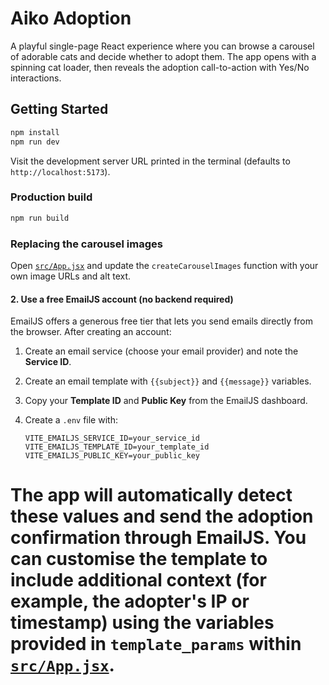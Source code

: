 # Aiko Adoption

A playful single-page React experience where you can browse a carousel of adorable cats and decide whether to adopt them. The app opens with a spinning cat loader, then reveals the adoption call-to-action with Yes/No interactions.

## Getting Started

```bash
npm install
npm run dev
```

Visit the development server URL printed in the terminal (defaults to `http://localhost:5173`).

### Production build

```bash
npm run build
```

### Replacing the carousel images

Open [`src/App.jsx`](src/App.jsx) and update the `createCarouselImages` function with your own image URLs and alt text.


#### 2. Use a free EmailJS account (no backend required)

EmailJS offers a generous free tier that lets you send emails directly from the browser. After creating an account:

1. Create an email service (choose your email provider) and note the **Service ID**.
2. Create an email template with `{{subject}}` and `{{message}}` variables.
3. Copy your **Template ID** and **Public Key** from the EmailJS dashboard.
4. Create a `.env` file with:

   ```
   VITE_EMAILJS_SERVICE_ID=your_service_id
   VITE_EMAILJS_TEMPLATE_ID=your_template_id
   VITE_EMAILJS_PUBLIC_KEY=your_public_key
   ```

The app will automatically detect these values and send the adoption confirmation through EmailJS. You can customise the template to include additional context (for example, the adopter's IP or timestamp) using the variables provided in `template_params` within [`src/App.jsx`](src/App.jsx).
=======
